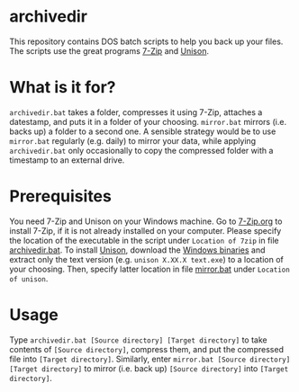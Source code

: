 # archivedir
This repository contains DOS batch scripts to help you back up your files. The scripts use the great programs [7-Zip](https://www.7-zip.org/) and [Unison](https://www.cis.upenn.edu/~bcpierce/unison/).

# What is it for?
`archivedir.bat` takes a folder, compresses it using 7-Zip, attaches a datestamp, and puts it in a folder of your choosing. `mirror.bat` mirrors (i.e. backs up) a folder to a second one. A sensible strategy would be to use `mirror.bat` regularly (e.g. daily) to mirror your data, while applying `archivedir.bat` only occasionally to copy the compressed folder with a timestamp to an external drive.

# Prerequisites
You need 7-Zip and Unison on your Windows machine. Go to [7-Zip.org](https://www.7-zip.org/) to install 7-Zip, if it is not already installed on your computer. Please specify the location of the executable in the script under `Location of 7zip` in file [archivedir.bat](archivedir.bat). To install [Unison](https://www.cis.upenn.edu/~bcpierce/unison/), download the [Windows binaries](https://www.irif.fr/~vouillon/unison/) and extract only the text version (e.g. `unison X.XX.X text.exe`) to a location of your choosing. Then, specify latter location in file [mirror.bat](mirror.bat) under `Location of unison`.

# Usage
Type `archivedir.bat [Source directory] [Target directory]` to take contents of `[Source directory]`, compress them, and put the compressed file into `[Target directory]`. Similarly, enter `mirror.bat [Source directory] [Target directory]` to mirror (i.e. back up) `[Source directory]` into `[Target directory]`.
